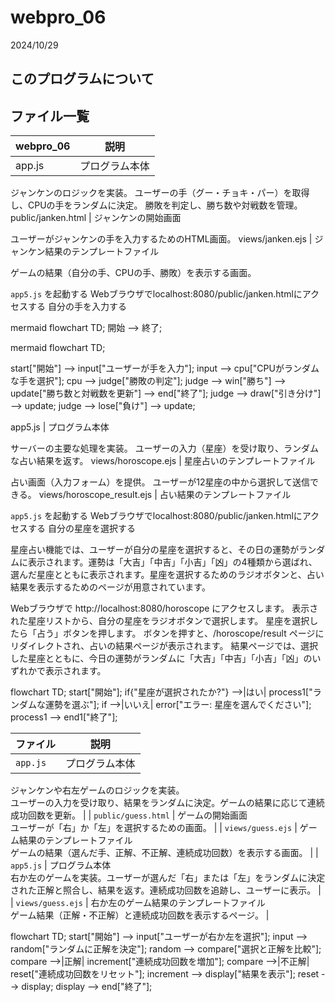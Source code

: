 # webpro_06
2024/10/29

## このプログラムについて
## ファイル一覧

webpro_06 | 説明
-|-
app.js | プログラム本体

ジャンケンのロジックを実装。
ユーザーの手（グー・チョキ・パー）を取得し、CPUの手をランダムに決定。
勝敗を判定し、勝ち数や対戦数を管理。
public/janken.html | ジャンケンの開始画面

ユーザーがジャンケンの手を入力するためのHTML画面。
views/janken.ejs | ジャンケン結果のテンプレートファイル

ゲームの結果（自分の手、CPUの手、勝敗）を表示する画面。

```app5.js``` を起動する
Webブラウザでlocalhost:8080/public/janken.htmlにアクセスする
自分の手を入力する

mermaid
flowchart TD;
開始 --> 終了;

mermaid
flowchart TD;

start["開始"] --> input["ユーザーが手を入力"];
input --> cpu["CPUがランダムな手を選択"];
cpu --> judge["勝敗の判定"];
judge --> win["勝ち"] --> update["勝ち数と対戦数を更新"] --> end["終了"];
judge --> draw["引き分け"] --> update;
judge --> lose["負け"] --> update;


app5.js | プログラム本体

サーバーの主要な処理を実装。
ユーザーの入力（星座）を受け取り、ランダムな占い結果を返す。
views/horoscope.ejs | 星座占いのテンプレートファイル

占い画面（入力フォーム）を提供。
ユーザーが12星座の中から選択して送信できる。
views/horoscope_result.ejs | 占い結果のテンプレートファイル

```app5.js``` を起動する
Webブラウザでlocalhost:8080/public/janken.htmlにアクセスする
自分の星座を選択する


星座占い機能では、ユーザーが自分の星座を選択すると、その日の運勢がランダムに表示されます。運勢は「大吉」「中吉」「小吉」「凶」の4種類から選ばれ、選んだ星座とともに表示されます。星座を選択するためのラジオボタンと、占い結果を表示するためのページが用意されています。

Webブラウザで http://localhost:8080/horoscope にアクセスします。
表示された星座リストから、自分の星座をラジオボタンで選択します。
星座を選択したら「占う」ボタンを押します。
ボタンを押すと、/horoscope/result ページにリダイレクトされ、占いの結果ページが表示されます。
結果ページでは、選択した星座とともに、今日の運勢がランダムに「大吉」「中吉」「小吉」「凶」のいずれかで表示されます。

flowchart TD;
start["開始"];
if{"星座が選択されたか?"} -->|はい| process1["ランダムな運勢を選ぶ"];
if -->|いいえ| error["エラー: 星座を選んでください"];
process1 --> end1["終了"];



| ファイル | 説明 |
| --- | --- |
| `app.js` | プログラム本体  
ジャンケンや右左ゲームのロジックを実装。  
ユーザーの入力を受け取り、結果をランダムに決定。ゲームの結果に応じて連続成功回数を更新。 |
| `public/guess.html` | ゲームの開始画面  
ユーザーが「右」か「左」を選択するための画面。 |
| `views/guess.ejs` | ゲーム結果のテンプレートファイル  
ゲームの結果（選んだ手、正解、不正解、連続成功回数）を表示する画面。 |
| `app5.js` | プログラム本体  
右か左のゲームを実装。ユーザーが選んだ「右」または「左」をランダムに決定された正解と照合し、結果を返す。連続成功回数を追跡し、ユーザーに表示。 |
| `views/guess.ejs` | 右か左のゲーム結果のテンプレートファイル  
ゲーム結果（正解・不正解）と連続成功回数を表示するページ。 |


flowchart TD;
start["開始"] --> input["ユーザーが右か左を選択"];
input --> random["ランダムに正解を決定"];
random --> compare["選択と正解を比較"];
compare -->|正解| increment["連続成功回数を増加"];
compare -->|不正解| reset["連続成功回数をリセット"];
increment --> display["結果を表示"];
reset --> display;
display --> end["終了"];
